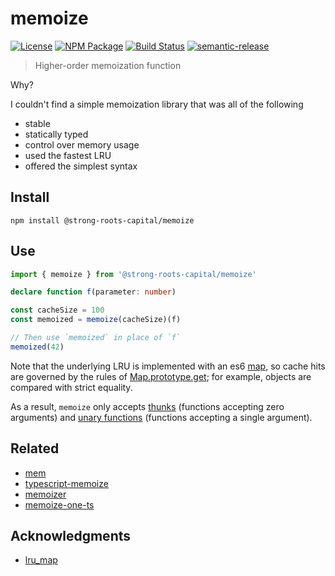 # memoize

[![License][]](https://opensource.org/licenses/ISC)
[![NPM Package][]](https://npmjs.org/package/@strong-roots-capital/memoize)
[![Build Status]](https://github.com/strong-roots-capital/memoize/actions/workflows/ci.yml)
[![semantic-release]](https://github.com/semantic-release/semantic-release)

[license]: https://img.shields.io/badge/License-ISC-blue.svg
[npm package]: https://img.shields.io/npm/v/@strong-roots-capital/memoize.svg
[build status]: https://github.com/strong-roots-capital/memoize/actions/workflows/ci.yml/badge.svg
[semantic-release]: https://img.shields.io/badge/%20%20%F0%9F%93%A6%F0%9F%9A%80-semantic--release-e10079.svg

> Higher-order memoization function

Why?

I couldn't find a simple memoization library that was all of the following

- stable
- statically typed
- control over memory usage
- used the fastest LRU
- offered the simplest syntax

## Install

```shell
npm install @strong-roots-capital/memoize
```

## Use

```typescript
import { memoize } from '@strong-roots-capital/memoize'

declare function f(parameter: number)

const cacheSize = 100
const memoized = memoize(cacheSize)(f)

// Then use `memoized` in place of `f`
memoized(42)
```

Note that the underlying LRU is implemented with an es6 [map], so cache hits are
governed by the rules of [Map.prototype.get]; for example, objects are compared with
strict equality.

As a result, `memoize` only accepts [thunks] (functions accepting zero arguments) and
[unary functions] (functions accepting a single argument).

[map]: https://developer.mozilla.org/en-US/docs/Web/JavaScript/Reference/Global_Objects/Map
[map.prototype.get]: https://developer.mozilla.org/en-US/docs/Web/JavaScript/Reference/Global_Objects/Map/get
[thunks]: https://en.wikipedia.org/wiki/Thunk
[unary functions]: https://en.wikipedia.org/wiki/Unary_function

## Related

- [mem](https://github.com/sindresorhus/mem)
- [typescript-memoize](https://github.com/darrylhodgins/typescript-memoize)
- [memoizer](https://github.com/ckoliber/memoizor)
- [memoize-one-ts](https://github.com/flycrum/memoize-one-ts)

## Acknowledgments

- [lru_map](https://github.com/rsms/js-lru)
